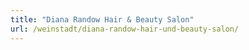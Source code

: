 ```yaml
---
title: "Diana Randow Hair & Beauty Salon"
url: /weinstadt/diana-randow-hair-und-beauty-salon/
---
```

